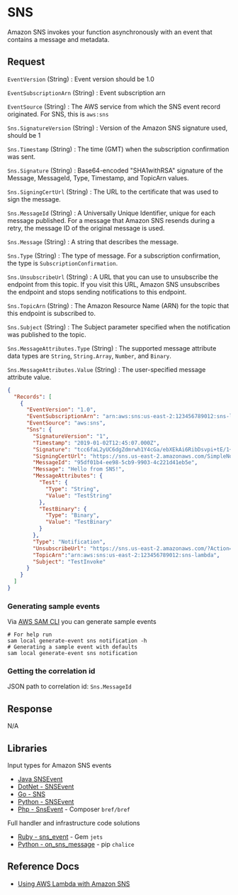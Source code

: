 # SNS

Amazon SNS invokes your function asynchronously with an event that contains a message and metadata.

## Request

`EventVersion` (String)
: Event version should be 1.0

`EventSubscriptionArn` (String)
: Event subscription arn

`EventSource` (String)
: The AWS service from which the SNS event record originated. For SNS, this is `aws:sns`

`Sns.SignatureVersion` (String)
: Version of the Amazon SNS signature used, should be 1

`Sns.Timestamp` (String)
: The time (GMT) when the subscription confirmation was sent.

`Sns.Signature` (String)
: Base64-encoded "SHA1withRSA" signature of the Message, MessageId, Type, Timestamp, and TopicArn values.

`Sns.SigningCertUrl` (String)
: The URL to the certificate that was used to sign the message.

`Sns.MessageId` (String)
: A Universally Unique Identifier, unique for each message published. For a message that Amazon SNS resends during a 
retry, the message ID of the original message is used.

`Sns.Message` (String)
: A string that describes the message.

`Sns.Type` (String)
: The type of message. For a subscription confirmation, the type is `SubscriptionConfirmation`.

`Sns.UnsubscribeUrl` (String)
: A URL that you can use to unsubscribe the endpoint from this topic. If you visit this URL, Amazon SNS unsubscribes 
the endpoint and stops sending notifications to this endpoint.

`Sns.TopicArn` (String)
: The Amazon Resource Name (ARN) for the topic that this endpoint is subscribed to.

`Sns.Subject` (String)
: The Subject parameter specified when the notification was published to the topic.

`Sns.MessageAttributes.Type` (String)
: The supported message attribute data types are `String`, `String.Array`, `Number`, and `Binary`.

`Sns.MessageAttributes.Value` (String)
: The user-specified message attribute value.

```json title="Example Amazon SNS message event"
{
  "Records": [
    {
      "EventVersion": "1.0",
      "EventSubscriptionArn": "arn:aws:sns:us-east-2:123456789012:sns-lambda:21be56ed-a058-49f5-8c98-aedd2564c486",
      "EventSource": "aws:sns",
      "Sns": {
        "SignatureVersion": "1",
        "Timestamp": "2019-01-02T12:45:07.000Z",
        "Signature": "tcc6faL2yUC6dgZdmrwh1Y4cGa/ebXEkAi6RibDsvpi+tE/1+82j...65r==",
        "SigningCertUrl": "https://sns.us-east-2.amazonaws.com/SimpleNotificationService-ac565b8b1a6c5d002d285f9598aa1d9b.pem",
        "MessageId": "95df01b4-ee98-5cb9-9903-4c221d41eb5e",
        "Message": "Hello from SNS!",
        "MessageAttributes": {
          "Test": {
            "Type": "String",
            "Value": "TestString"
          },
          "TestBinary": {
            "Type": "Binary",
            "Value": "TestBinary"
          }
        },
        "Type": "Notification",
        "UnsubscribeUrl": "https://sns.us-east-2.amazonaws.com/?Action=Unsubscribe&amp;SubscriptionArn=arn:aws:sns:us-east-2:123456789012:test-lambda:21be56ed-a058-49f5-8c98-aedd2564c486",
        "TopicArn":"arn:aws:sns:us-east-2:123456789012:sns-lambda",
        "Subject": "TestInvoke"
      }
    }
  ]
}
```

### Generating sample events

Via [AWS SAM CLI](https://docs.aws.amazon.com/serverless-application-model/latest/developerguide/serverless-sam-cli-install.html) you can generate sample
events

```shell
# For help run
sam local generate-event sns notification -h
# Generating a sample event with defaults
sam local generate-event sns notification
```

### Getting the correlation id

JSON path to correlation id: `Sns.MessageId`

## Response

N/A

## Libraries

Input types for Amazon SNS events

- [Java SNSEvent](https://github.com/aws/aws-lambda-java-libs/blob/master/aws-lambda-java-events/src/main/java/com/amazonaws/services/lambda/runtime/events/SNSEvent.java)
- [DotNet - SNSEvent](https://github.com/aws/aws-lambda-dotnet/blob/master/Libraries/src/Amazon.Lambda.SNSEvents/SNSEvent.cs)
- [Go - SNS](https://github.com/aws/aws-lambda-go/blob/main/events/sns.go)
- [Python - SNSEvent](https://awslabs.github.io/aws-lambda-powertools-python/latest/utilities/data_classes/#sqs)
- [Php - SnsEvent](https://bref.sh/docs/function/handlers.html#sns-events) - Composer `bref/bref`

Full handler and infrastructure code solutions

- [Ruby - sns_event](https://rubyonjets.com/docs/events/sns/) - Gem `jets`
- [Python - on_sns_message](https://aws.github.io/chalice/topics/events.html#sns-events) - pip `chalice`

## Reference Docs

- [Using AWS Lambda with Amazon SNS](https://docs.aws.amazon.com/lambda/latest/dg/with-sns.html)
